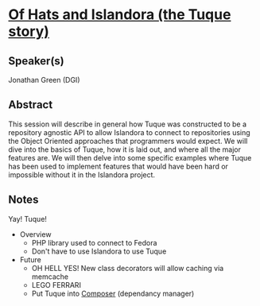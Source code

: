 [Of Hats and Islandora (the Tuque story)](http://or2013.net/sessions/hats-and-islandora-tuque-story)
===

Speaker(s)
---

Jonathan Green (DGI)


Abstract
---

This session will describe in general how Tuque was constructed to be a repository agnostic API to allow Islandora to connect to repositories using the Object Oriented approaches that programmers would expect. We will dive into the basics of Tuque, how it is laid out, and where all the major features are. We will then delve into some specific examples where Tuque has been used to implement features that would have been hard or impossible without it in the Islandora project.


Notes
---

Yay! Tuque!

* Overview
  * PHP library used to connect to Fedora
  * Don't have to use Islandora to use Tuque
* Future
  * OH HELL YES! New class decorators will allow caching via memcache
  * LEGO FERRARI
  * Put Tuque into [Composer](http://getcomposer.org/) (dependancy manager)
